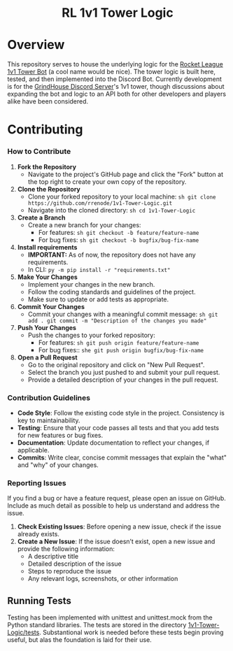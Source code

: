 <center><h1>RL 1v1 Tower Logic</h1></center>

# Overview
This repository serves to house the underlying logic for the [Rocket League 1v1 Tower Bot](https://github.com/rrenode/1v1-Tower-Discord-Bot) (a cool name would be nice). The tower logic is built here, tested, and then implemented into the Discord Bot. Currently development is for the [GrindHouse Discord Server](https://discord.gg/grindhouse)'s 1v1 tower, though discussions about expanding the bot and logic to an API both for other developers and players alike have been considered.

# Contributing
### How to Contribute
1. **Fork the Repository** 
	- Navigate to the project's GitHub page and click the "Fork" button at the top right to create your own copy of the repository. 
2. **Clone the Repository** 
	- Clone your forked repository to your local machine: ```sh git clone https://github.com/rrenode/1v1-Tower-Logic.git ``` 
	- Navigate into the cloned directory: ```sh cd 1v1-Tower-Logic ```
3.  **Create a Branch** 
	- Create a new branch for your changes:
		- For features: ```sh git checkout -b feature/feature-name ``` 
		- For bug fixes: ```sh git checkout -b bugfix/bug-fix-name ``` 
4. **Install requirements**
	- **IMPORTANT:** As of now, the repository does not have any requirements. 
	- In CLI: ```py -m pip install -r "requirements.txt"```
5. **Make Your Changes** 
	- Implement your changes in the new branch.
	- Follow the coding standards and guidelines of the project.
	- Make sure to update or add tests as appropriate. 
6. **Commit Your Changes** 
	- Commit your changes with a meaningful commit message: ```sh git add . git commit -m "Description of the changes you made" ``` 
7. **Push Your Changes** 
	- Push the changes to your forked repository:
		- For features: ```sh git push origin feature/feature-name```
		- For bug fixes:: ```she git push origin bugfix/bug-fix-name```
8. **Open a Pull Request** 
	- Go to the original repository and click on "New Pull Request". 
	- Select the branch you just pushed to and submit your pull request. 
	- Provide a detailed description of your changes in the pull request.

### Contribution Guidelines
- **Code Style**: Follow the existing code style in the project. Consistency is key to maintainability. 
- **Testing**: Ensure that your code passes all tests and that you add tests for new features or bug fixes. 
- **Documentation**: Update documentation to reflect your changes, if applicable. 
- **Commits**: Write clear, concise commit messages that explain the "what" and "why" of your changes.

### Reporting Issues 
If you find a bug or have a feature request, please open an issue on GitHub. Include as much detail as possible to help us understand and address the issue. 
1. **Check Existing Issues**: Before opening a new issue, check if the issue already exists. 
2. **Create a New Issue**: If the issue doesn’t exist, open a new issue and provide the following information: 
	- A descriptive title
	- Detailed description of the issue
	- Steps to reproduce the issue
	- Any relevant logs, screenshots, or other information

## Running Tests
Testing has been implemented with unittest and unittest.mock from the Python standard libraries. The tests are stored in the directory [1v1-Tower-Logic/tests](https://github.com/rrenode/1v1-Tower-Logic/tree/develop/tests). Substantional work is needed before these tests begin proving useful, but alas the foundation is laid for their use.
